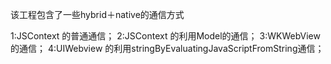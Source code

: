 该工程包含了一些hybrid＋native的通信方式

1:JSContext 的普通通信；
2:JSContext 的利用Model的通信；
3:WKWebView 的通信；
4:UIWebview 的利用stringByEvaluatingJavaScriptFromString通信；
